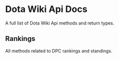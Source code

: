 # Dota Wiki Api Docs
A full list of Dota Wiki Api methods and return types.

## Rankings
All methods related to DPC rankings and standings.

